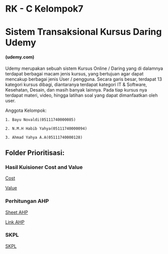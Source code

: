 # RK - C Kelompok7
# Sistem Transaksional Kursus Daring Udemy
#### (udemy.com)

Udemy merupakan sebuah sistem Kursus Online / Daring yang di dalamnya terdapat berbagai macam jenis kursus, yang bertujuan agar dapat mencakup berbagai jenis User / pengguna. Secara garis besar, terdapat 13 kategori kursus dibagi, diantaranya terdapat kategori IT & Software, Kesehatan, Desain, dan masih banyak lainnya. Pada tiap kursus nya terdapat materi, video, hingga latihan soal yang dapat dimanfaatkan oleh user.

Anggota Kelompok:

    1. Bayu Novaldi(05111740000085)
    
    2. N.M.H Habib Yahya(05111740000094)
    
    3. Ahmad Yahya A.A(05111740000128)

## Folder Prioritisasi:

### Hasil Kuisioner Cost and Value
    
[Cost](files/Prioritisasi/Cost%20Prioritisasi%20Sistem%20Kursus%20Online%20(Respons).xlsx "Hasil Cost")

[Value](files/Prioritisasi/Value%20Prioritisasi%20Sistem%20Kursus%20Online%20(Respons).xlsx "Hasil Value")

### Perhitungan AHP
    
[Sheet AHP](files/Prioritisasi/AHP%20-%20Sheet1.pdf "Sheet Perhitungan AHP")

[Link AHP](files/Prioritisasi/Link%20AHP%20Spreadsheet.txt "Link Perhitungan AHP")

### SKPL
    
[SKPL](files/Prioritisasi/SKPL.docx)
